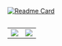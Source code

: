 [![Readme Card](https://github-readme-stats.vercel.app/api/pin/?username=fanu96&repo=github-readme-stats)](https://github.com/anuraghazra/github-readme-stats)
<div style="display: flex; justify-content: center;">
  <table>
    <tr>
      <td>
        <a href="https://github.com/anuraghazra/github-readme-stats">
          <picture>
            <source srcset="https://github-readme-stats.vercel.app/api?username=fanu96&show_icons=true&theme=dark" media="(prefers-color-scheme: dark)" />
            <source srcset="https://github-readme-stats.vercel.app/api?username=fanu96&show_icons=true" media="(prefers-color-scheme: light), (prefers-color-scheme: no-preference)" />
            <img align="center" src="https://github-readme-stats.vercel.app/api?username=fanu96&show_icons=true" />
          </picture>
        </a>
      </td>
      <td>
        <a href="https://github.com/anuraghazra/convoychat">
          <picture>
            <source srcset="https://github-readme-stats.vercel.app/api/top-langs?username=fanu96&layout=compact&langs_count=8&theme=dark" media="(prefers-color-scheme: dark)" />
            <source srcset="https://github-readme-stats.vercel.app/api/top-langs?username=fanu96&layout=compact&langs_count=8" media="(prefers-color-scheme: light), (prefers-color-scheme: no-preference)" />
            <img align="center" src="https://github-readme-stats.vercel.app/api/top-langs?username=fanu96&layout=compact&langs_count=8" />
          </picture>
        </a>
      </td>
    </tr>
  </table>
</div>
